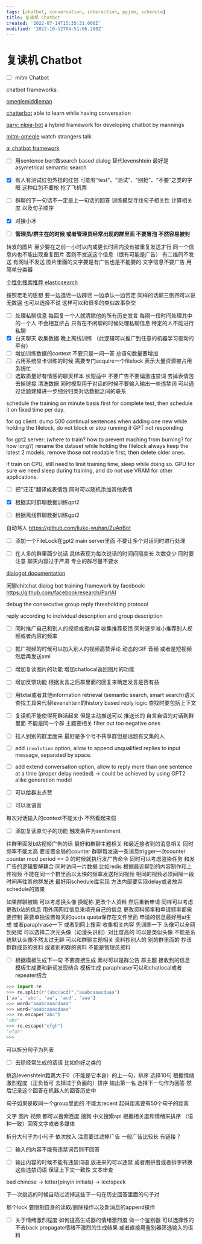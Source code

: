 ```yaml
---
tags: [chatbot, conversation, interaction, pyjom, schedule]
title: 复读机 Chatbot
created: '2022-07-14T15:35:31.000Z'
modified: '2022-10-12T04:51:06.288Z'
---
```


# 复读机 Chatbot

- [ ] mitm Chatbot

chatbot frameworks:

[omeglemiddleman](https://github.com/ash47/OmegleMiddleMan)

[chatterbot](https://github.com/gunthercox/ChatterBot) able to learn while having conversation

[qary: nlpia-bot](https://github.com/nlpia/nlpia-bot) a hybrid framework for developing chatbot by mannings

[mitm-omegle](https://github.com/olegberman/mitm-omegle) watch strangers talk

[ai chatbot framework](https://github.com/alfredfrancis/ai-chatbot-framework)

- [ ] 用sentence bert做search based dialog 替代levenshtein 最好是asymetrical semantic search
- [x] 有人有测试红包外挂的红包 可能有“test”、“测试”、“别抢”、“不要”之类的字眼 这种红包不要抢 抢了飞机票

- [ ] 群聊的下一句话不一定是上一句话的回答 训练模型寻找句子相关性 计算相关度 以及句子顺序

- [x] 对接小冰

- [ ] **管理员/群主在的时候 或者管理员经常出现的群里面 不要冒泡 不然容易被封**

转发的图片 至少要在之前一小时以内或更长时间内没有被重复发送才行 同一个信息内也不能出现重复图片 否则不发送这个信息（很有可能是广告）
有二维码不发送 有网址不发送
图片里面的文字要是有广告也是不能要的
文字信息不要广告 用简单分类器

[个性化搜索推荐 elasticsearch](https://github.com/mtianyan/FunpySpiderSearchEngine)

按照老毛的思想 要一边造谣一边辟谣 一边承认一边否定 同样的话颠三倒四可以说无数遍 也可以选择不说 这样可以和很多的类似故事杂交

- [ ] 处理私聊信息 每回复一个人就清除他的所有历史发言 每隔一段时间处理其中的一个人 不会相互挤占 只有在不闲聊的时候处理私聊信息 特定的人不能进行私聊
- [x] 白天聊天 收集数据 晚上离线训练 （此逻辑可以推广到任意的机器学习驱动的平台）
- [ ] 增加训练数据的context 不要只是一问一答 总语句数量要增加
- [ ] 占用系统显卡训练的时候 需要专门acquire一个filelock 表示大量资源被占用 系统忙
- [ ] 选取质量好有情感的聊天样本 长短适中 不要广告不要偏激违禁词 去掉表情包 去掉链接 清洗数据 同时模型用于对话的时候不要输入输出一些违禁词 可以通过话题建模进一步细分归类对话数据之间的联系

schedule the training on minute basis first for complete test, then schedule it on fixed time per day.

for qq client: dump 500 continual sentences when adding one new while holding the filelock, do not block or stop running if GPT not responding

for gpt2 server: (where to train? how to prevent maching from burning? for how long?)
rename the dataset while holding the filelock
always keep the latest 2 models, remove those not readable first, then delete older ones.

if train on CPU, still need to limit training time, sleep while doing so. GPU for sure we need sleep during training, and do not use VRAM for other applications.
- [ ] 把"汪汪"翻译成表情包 同时可以随机添加其他表情
- [x] 根据实时群聊数据训练gpt2
- [ ] 根据离线群聊数据训练gpt2


自动骂人
https://github.com/liuke-wuhan/ZuAnBot

- [ ] 添加一个FileLock在gpt2 main server里面 不要让多个对话同时进行处理

- [ ] 在人多的群里面少说话 具体表现为每次说话的时间间隔变长 次数变少 同时要注意 聊天内容过于严肃 专业的群尽量不要水

[dialogpt documentation](https://huggingface.co/docs/transformers/model_doc/dialogpt)

闲聊chitchat dialog bot training framework by facebook:
https://github.com/facebookresearch/ParlAI

debug the consecutive group reply thresholding protocol

reply according to individual description and group description

- [ ] 同时推广自己和别人的视频或者内容 收集推荐反馈 同时逐步减小推荐别人视频或者内容的频率
- [ ] 推广视频的时候可以加入别人的视频高赞评论 动态的GIF 音频 或者是短视频 然后再发送xml

- [ ] 增加复读图片的功能 增加chatlocal返回图片的功能

- [ ] 增加反馈功能 根据发言之后群里面的回复来确定发言是否有益

- [ ] 用txtai或者其他information retrieval (semantic search, smart search)语义查找工具来代替levenshtein的history based reply logic 查找时要包括上下文

- [ ] 复读机不能使得死群活起来 但是主动推送可以 推送长的 自言自语的对话到群里面 不能是同一个群 主题要相关 filter out too negative ones

- [ ] 拉人到别的群里面来 最好是多个号不共享群但是话题有交集的人

- [ ] add `involution` option, allow to append unqualified replies to input message, separated by space.

- [ ] add extend conversation option, allow to reply more than one sentence at a time (proper delay needed) -> could be achieved by using GPT2 alike generation model

- [ ] 可以给群友点赞

- [ ] 可以发语音

每次对话输入的context不能太小 不然看起来假

- [ ] 添加复读原句子的功能 触发条件为sentiment

往群里面发b站视频广告的话 最好和群聊主题相关 和最近接收到的消息相关 同时频率不能太高 要设置全局的counter 群聊每发送一条消息trigger一次counter counter mod period == 0 的时候就执行发广告命令 同时可以考虑渲染任务 和发广告的逻辑要解耦合 同时访问一片数据 比如redis 根据最近聊到的内容制作和上传视频 不能在同一个群里面以太快的频率发送相同视频 相同的视频必须间隔一段时间再往其他群发送 最好用schedule库实现 方法内部要实现delay或者放弃schedule的效果

如果群聊被踢 可以考虑换头像 换昵称 更改个人资料 然后重新申请 同样可以考虑更改b站的信息 用外网网红信息来填充自己的信息 更改资料频率和申请频率都需要控制 需要单独设置每天的quota quota保存在文件里面 申请的信息最好用ai生成 或者paraphrase一下 或者到网上搜索 收集相关内容 先训练一下 头像可以全网到处爬 可以选择二次元头像（动漫头识别）对比度高的 可以是类似头像 不能是系统默认头像不然太过无聊 可以和群聊主题相关 资料抄别人的 别的群里面的 抄该群群成员的资料 或者别的群的资料 不能是管理员资料


- [ ] 根据模板生成下一句 不要直接生成 素材可以是群公告 群主题 接收到的信息
模板生成要和新词发现结合
模板生成 paraphraser可以和chatlocal或者repeater结合


```python
>>> import re
>>> re.split(r"(abc|acd)","aaabcaaacdaaa")
['aa', 'abc', 'aa', 'acd', 'aaa']
>>> word="aaabcaaacdaaa"
>>> word="aaabcaaacdaaa"
>>> re.escape("abc")   
'abc'
>>> re.escape("efgh")
'efgh'
>>>
```

可以拆分句子为列表

- [ ] 去除经常生成的话语 比如你好之类的

挑选levenshtein距离大于0（不能是它本身）的上一句，排序 选择10句 根据情绪激烈程度（正负皆可 去掉过于负面的）排序 输出第一名 选择下一句作为回答 然后记录这个回答在机器人的回答历史中

句子如果是取同一个group里面的 不能太recent 起码距离要有50个句子的距离

文字 图片 视频 都可以搜索百度 搜狗 中文搜索api 根据相关度和情绪来排序 （语种一致）回答文字或者多媒体

拆分大句子为小句子 依次放入 注意要过滤掉广告 一般广告比较长 有链接？

- [ ] 输入的内容不能有违禁词否则不回答

- [ ] 输出内容的时候不能有违禁词语 放进来的可以违禁 或者用拼音或者拆字转换这些违禁词语 保证上下文一致性 文本审查

bad chinese -> letter(pinyin initials) -> leetspeek

下一次挑选的时候自动过滤掉这些下一句在历史回答里面的句子对

那个lock 要限制自身的读取/删除操作以及新消息的append操作

- [ ] 关于情绪激烈程度 如何提高生成器的情绪激烈度 做一个鉴别器 可以选择性的不去back propagate情绪不激烈的生成结果 或者直接用鉴别器筛选输入的语料
